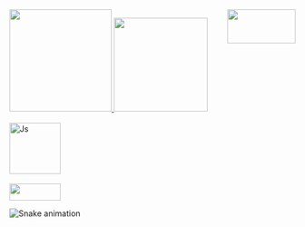 <div>
   <a href="https://github.com/LopezTw">
   <img height="180em" src="https://github-readme-stats.vercel.app/api?username=lopeztw&show_icons=true&theme=tokyonight&include_all_commits=true&count_private=true"/>
<a href="https://www.linkedin.com/in/lopeztw" target="_blank"><img align="right" left="100px" width="120" height="60" src="https://img.shields.io/badge/-LinkedIn-%230077B5?style=for-the badge&logo=linkedin&logoColor=white" target="_blank"></a>
   <img height="165em" src="https://github-readme-stats.vercel.app/api/top-langs/?username=lopeztw&layout=compact&langs_count=6&theme=tokyonight"/>
   </div>
   
<div style="display: inline_block"><br>
<img align="center" alt="Js" height="90" width="90" src="https://cdn.jsdelivr.net/gh/devicons/devicon/icons/java/java-original-wordmark.svg">
  
</div>
<div style="display: inline_block"><br>   
<a href="https://www.linkedin.com/in/lopeztw" target="_blank"><img align="center" height="30" width="90" src="https://img.shields.io/badge/-LinkedIn-%230077B5?style=for-the badge&logo=linkedin&logoColor=white" target="_blank"></a>
   
![Snake animation](https://github.com/lopeztw/lopeztw/blob/output/github-contribution-grid-snake.svg)  
</div>
